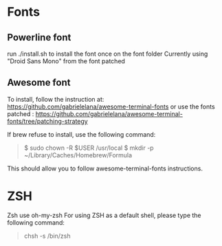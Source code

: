 # Fonts
## Powerline font
run ./install.sh to install the font once on the font folder
Currently using "Droid Sans Mono" from the font patched

## Awesome font
To install, follow the instruction at: https://github.com/gabrielelana/awesome-terminal-fonts
or use the fonts patched : https://github.com/gabrielelana/awesome-terminal-fonts/tree/patching-strategy

If brew refuse to install, use the following command:
> $ sudo chown -R $USER /usr/local
> $ mkdir -p ~/Library/Caches/Homebrew/Formula

This should allow you to follow awesome-terminal-fonts instructions.

# ZSH
Zsh use oh-my-zsh
For using ZSH as a default shell, please type the following command:
> chsh -s /bin/zsh

